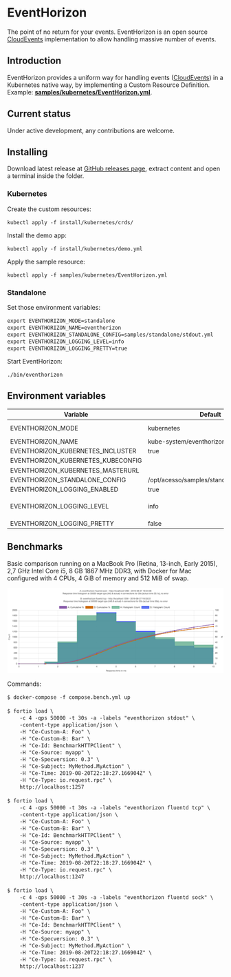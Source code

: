 # EventHorizon

The point of no return for your events. EventHorizon is an open source [CloudEvents](https://cloudevents.io) implementation to allow handling massive number of events.

## Introduction

EventHorizon provides a uniform way for handling events ([CloudEvents](https://cloudevents.io)) in a Kubernetes native way, by implementing a Custom Resource Definition. Example: **[samples/kubernetes/EventHorizon.yml](samples/kubernetes/EventHorizon.yml)**.

## Current status

Under active development, any contributions are welcome.

## Installing

Download latest release at [GitHub releases page](https://github.com/acesso-io/eventhorizon/releases), extract content and open a terminal inside the folder.

### Kubernetes

Create the custom resources:

```shell
kubectl apply -f install/kubernetes/crds/
```

Install the demo app:

```shell
kubectl apply -f install/kubernetes/demo.yml
```

Apply the sample resource:

```shell
kubectl apply -f samples/kubernetes/EventHorizon.yml
```

### Standalone

Set those environment variables:

```shell
export EVENTHORIZON_MODE=standalone
export EVENTHORIZON_NAME=eventhorizon
export EVENTHORIZON_STANDALONE_CONFIG=samples/standalone/stdout.yml
export EVENTHORIZON_LOGGING_LEVEL=info
export EVENTHORIZON_LOGGING_PRETTY=true
```

Start EventHorizon:

```shell
./bin/eventhorizon
```

## Environment variables

| Variable                           | Default                                   | Options                                |
| ---------------------------------- | ----------------------------------------- | -------------------------------------- |
| EVENTHORIZON_MODE                  | kubernetes                                | kubernetes, standalone                 |
| EVENTHORIZON_NAME                  | kube-system/eventhorizon                  |                                        |
| EVENTHORIZON_KUBERNETES_INCLUSTER  | true                                      |                                        |
| EVENTHORIZON_KUBERNETES_KUBECONFIG |                                           |                                        |
| EVENTHORIZON_KUBERNETES_MASTERURL  |                                           |                                        |
| EVENTHORIZON_STANDALONE_CONFIG     | /opt/acesso/samples/standalone/stdout.yml |                                        |
| EVENTHORIZON_LOGGING_ENABLED       | true                                      |                                        |
| EVENTHORIZON_LOGGING_LEVEL         | info                                      | debug, info, warn, error, fatal, panic |
| EVENTHORIZON_LOGGING_PRETTY        | false                                     |                                        |

## Benchmarks

Basic comparison running on a MacBook Pro (Retina, 13-inch, Early 2015), 2,7 GHz Intel Core i5, 8 GB 1867 MHz DDR3, with Docker for Mac configured with 4 CPUs, 4 GiB of memory and 512 MiB of swap.

![fortio benchmark graphic 2019-08-21](benchmark/fortio/2019-08-27-fluentd_tcp_x_sock.png?raw=true "2019-08-21 fluentd tcp x fluentd sock")

Commands:

```shell
$ docker-compose -f compose.bench.yml up

$ fortio load \
    -c 4 -qps 50000 -t 30s -a -labels "eventhorizon stdout" \
    -content-type application/json \
    -H "Ce-Custom-A: Foo" \
    -H "Ce-Custom-B: Bar" \
    -H "Ce-Id: BenchmarkHTTPClient" \
    -H "Ce-Source: myapp" \
    -H "Ce-Specversion: 0.3" \
    -H "Ce-Subject: MyMethod.MyAction" \
    -H "Ce-Time: 2019-08-20T22:18:27.166904Z" \
    -H "Ce-Type: io.request.rpc" \
    http://localhost:1257

$ fortio load \
    -c 4 -qps 50000 -t 30s -a -labels "eventhorizon fluentd tcp" \
    -content-type application/json \
    -H "Ce-Custom-A: Foo" \
    -H "Ce-Custom-B: Bar" \
    -H "Ce-Id: BenchmarkHTTPClient" \
    -H "Ce-Source: myapp" \
    -H "Ce-Specversion: 0.3" \
    -H "Ce-Subject: MyMethod.MyAction" \
    -H "Ce-Time: 2019-08-20T22:18:27.166904Z" \
    -H "Ce-Type: io.request.rpc" \
    http://localhost:1247

$ fortio load \
    -c 4 -qps 50000 -t 30s -a -labels "eventhorizon fluentd sock" \
    -content-type application/json \
    -H "Ce-Custom-A: Foo" \
    -H "Ce-Custom-B: Bar" \
    -H "Ce-Id: BenchmarkHTTPClient" \
    -H "Ce-Source: myapp" \
    -H "Ce-Specversion: 0.3" \
    -H "Ce-Subject: MyMethod.MyAction" \
    -H "Ce-Time: 2019-08-20T22:18:27.166904Z" \
    -H "Ce-Type: io.request.rpc" \
    http://localhost:1237
```
